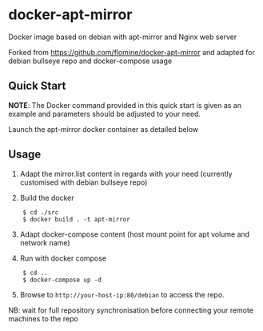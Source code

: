 # docker-apt-mirror
Docker image based on debian with apt-mirror and Nginx web server  

Forked from https://github.com/flomine/docker-apt-mirror and adapted for debian bullseye repo and docker-compose usage

## Quick Start

**NOTE**: The Docker command provided in this quick start is given as an example
and parameters should be adjusted to your need.

Launch the apt-mirror docker container as detailed below

## Usage

1. Adapt the mirror.list content in regards with your need (currently customised with debian bullseye repo)

2. Build the docker
```
    $ cd ./src
    $ docker build . -t apt-mirror
```

3. Adapt docker-compose content (host mount point for apt volume and network name)

4. Run with docker compose
```
    $ cd ..
    $ docker-compose up -d
```
5. Browse to `http://your-host-ip:80/debian` to access the repo.

NB: wait for full repository synchronisation before connecting your remote machines to the repo

